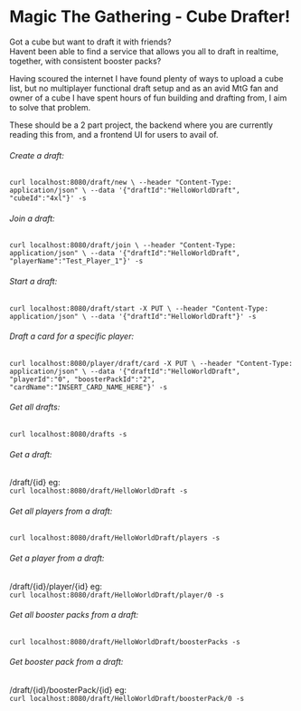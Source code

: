 # Magic The Gathering - Cube Drafter!

Got a cube but want to draft it with friends?  
Havent been able to find a service that allows you all to draft in realtime, together, with consistent booster packs?  

Having scoured the internet I have found plenty of ways to upload a cube list, but no multiplayer functional draft setup and as an avid MtG fan and owner of a cube I have spent hours of fun building and drafting from, I aim to solve that problem.  

These should be a 2 part project, the backend where you are currently reading this from, and a frontend UI for users to avail of.

###### Create a draft:  
``
curl localhost:8080/draft/new \
--header "Content-Type: application/json" \
--data '{"draftId":"HelloWorldDraft", "cubeId":"4xl"}' -s
``

###### Join a draft:  
``
curl localhost:8080/draft/join \
--header "Content-Type: application/json" \
--data '{"draftId":"HelloWorldDraft", "playerName":"Test_Player_1"}' -s
``


###### Start a draft: 
``
curl localhost:8080/draft/start -X PUT \
--header "Content-Type: application/json" \
--data '{"draftId":"HelloWorldDraft"}' -s
``

###### Draft a card for a specific player:
``
curl localhost:8080/player/draft/card -X PUT \
--header "Content-Type: application/json" \
--data '{"draftId":"HelloWorldDraft", "playerId":"0", "boosterPackId":"2", "cardName":"INSERT_CARD_NAME_HERE"}' -s
``

###### Get all drafts:
``
curl localhost:8080/drafts -s
``

###### Get a draft:
/draft/{id}  eg:  
``
curl localhost:8080/draft/HelloWorldDraft -s
``


###### Get all players from a draft:
``
curl localhost:8080/draft/HelloWorldDraft/players -s
``

###### Get a player from a draft:
/draft/{id}/player/{id}  eg:  
``
curl localhost:8080/draft/HelloWorldDraft/player/0 -s
``

###### Get all booster packs from a draft:
``
curl localhost:8080/draft/HelloWorldDraft/boosterPacks -s
``

###### Get booster pack from a draft:
/draft/{id}/boosterPack/{id}  eg:  
``
curl localhost:8080/draft/HelloWorldDraft/boosterPack/0 -s
``